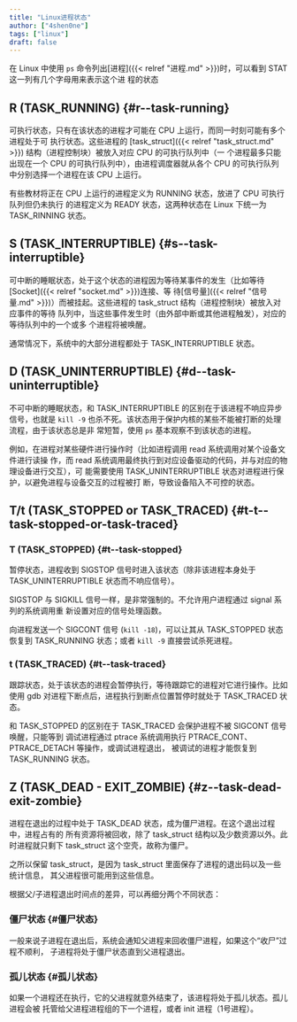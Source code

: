 ```yaml
---
title: "Linux进程状态"
author: ["4shen0ne"]
tags: ["linux"]
draft: false
---
```


在 Linux 中使用 `ps` 命令列出[进程]({{< relref "进程.md" >}})时，可以看到 STAT 这一列有几个字母用来表示这个进
程的状态


## R (TASK_RUNNING) {#r--task-running}

可执行状态，只有在该状态的进程才可能在 CPU 上运行，而同一时刻可能有多个进程处于可
执行状态。这些进程的 [task_struct]({{< relref "task_struct.md" >}}) 结构（进程控制块）被放入对应 CPU 的可执行队列中（一
个进程最多只能出现在一个 CPU 的可执行队列中），由进程调度器就从各个 CPU 的可执行队列
中分别选择一个进程在该 CPU 上运行。

有些教材将正在 CPU 上运行的进程定义为 RUNNING 状态，放进了 CPU 可执行队列但仍未执行
的进程定义为 READY 状态，这两种状态在 Linux 下统一为 TASK_RINNING 状态。


## S (TASK_INTERRUPTIBLE) {#s--task-interruptible}

可中断的睡眠状态，处于这个状态的进程因为等待某事件的发生（比如等待[Socket]({{< relref "socket.md" >}})连接、等
待[信号量]({{< relref "信号量.md" >}})）而被挂起。这些进程的 task_struct 结构（进程控制块）被放入对应事件的等待
队列中，当这些事件发生时（由外部中断或其他进程触发），对应的等待队列中的一个或多
个进程将被唤醒。

通常情况下，系统中的大部分进程都处于 TASK_INTERRUPTIBLE 状态。


## D (TASK_UNINTERRUPTIBLE) {#d--task-uninterruptible}

不可中断的睡眠状态，和 TASK_INTERRUPTIBLE 的区别在于该进程不响应异步信号，也就是
`kill -9` 也杀不死。该状态用于保护内核的某些不能被打断的处理流程，由于该状态总是非
常短暂，使用 `ps` 基本观察不到该状态的进程。

例如，在进程对某些硬件进行操作时（比如进程调用 read 系统调用对某个设备文件进行读操
作，而 read 系统调用最终执行到对应设备驱动的代码，并与对应的物理设备进行交互），可
能需要使用 TASK_UNINTERRUPTIBLE 状态对进程进行保护，以避免进程与设备交互的过程被打
断，导致设备陷入不可控的状态。


## T/t (TASK_STOPPED or TASK_TRACED) {#t-t--task-stopped-or-task-traced}


### T (TASK_STOPPED) {#t--task-stopped}

暂停状态，进程收到 SIGSTOP 信号时进入该状态（除非该进程本身处于
TASK_UNINTERRUPTIBLE 状态而不响应信号）。

SIGSTOP 与 SIGKILL 信号一样，是非常强制的。不允许用户进程通过 signal 系列的系统调用重
新设置对应的信号处理函数。

向进程发送一个 SIGCONT 信号 (`kill -18`)，可以让其从 TASK_STOPPED 状态恢复到
TASK_RUNNING 状态；或者 `kill -9` 直接尝试杀死进程。


### t (TASK_TRACED) {#t--task-traced}

跟踪状态，处于该状态的进程会暂停执行，等待跟踪它的进程对它进行操作。比如使用 gdb
对进程下断点后，进程执行到断点位置暂停时就处于 TASK_TRACED 状态。

和 TASK_STOPPED 的区别在于 TASK_TRACED 会保护进程不被 SIGCONT 信号唤醒，只能等到
调试进程通过 ptrace 系统调用执行 PTRACE_CONT、PTRACE_DETACH 等操作，或调试进程退出，
被调试的进程才能恢复到 TASK_RUNNING 状态。


## Z (TASK_DEAD - EXIT_ZOMBIE) {#z--task-dead-exit-zombie}

进程在退出的过程中处于 TASK_DEAD 状态，成为僵尸进程。在这个退出过程中，进程占有的
所有资源将被回收，除了 task_struct 结构以及少数资源以外。此时进程就只剩下
task_struct 这个空壳，故称为僵尸。

之所以保留 task_struct，是因为 task_struct 里面保存了进程的退出码以及一些统计信息，
其父进程很可能用到这些信息。

根据父/子进程退出时间点的差异，可以再细分两个不同状态：


### 僵尸状态 {#僵尸状态}

一般来说子进程在退出后，系统会通知父进程来回收僵尸进程，如果这个“收尸”过程不顺利，
子进程将处于僵尸状态直到父进程退出。


### 孤儿状态 {#孤儿状态}

如果一个进程还在执行，它的父进程就意外结束了，该进程将处于孤儿状态。孤儿进程会被
托管给父进程进程组的下一个进程，或者 init 进程（1号进程）。
